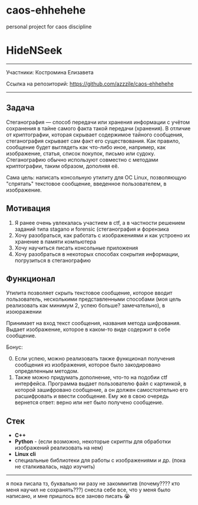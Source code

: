 # caos-ehhehehe
personal project for caos discipline

# HideNSeek

---

Участники: Костромина Елизавета

Ссылка на репозиторий: https://github.com/azzzile/caos-ehhehehe

---
## Задача

Стеганография — способ передачи или хранения информации с учётом сохранения в тайне самого факта такой передачи (хранения).
В отличие от криптографии, которая скрывает содержимое тайного сообщения, стеганография скрывает сам факт его существования. Как правило, сообщение будет выглядеть как что-либо иное, например, как изображение, статья, список покупок, письмо или судоку. Стеганографию обычно используют совместно с методами криптографии, таким образом, дополняя её.

Сама цель: написать консольную утилиту для OC Linux, позволяющую "спрятать" текстовое сообщение, введенное пользователем, в изображение.

## Мотивация
1. Я ранее очень увлекалась участием в ctf, а в частности решением заданий типа stagano и forensic (стеганография и форензика
2. Хочу разобраться, как работать с изображениями и как устроено их хранение в памяти компьютера
3. Хочу научиться писать консольные приложения
4. Хочу разобраться в некоторых способах сокрытия информации, погрузиться в стеганографию


## Функционал

Утилита позволяет скрыть текстовое сообщение, которое вводит пользователь, несколькими представленными способами (моя цель реализовать как минимум 2, успею больше? замечательно), в изоюражении

Принимает на вход текст сообщения, названия метода шифрования. Выдает изображение, которое в каком-то виде содержит в себе сообщение.

Бонус: 

0. Если успею, можно реализовать также функционал получения сообщения из изображения, которое было закодировано определенным методом. 
1. Также можно придумать дополнение, что-то на подобии ctf интерфейса. Программа выдает пользователю файл с картинкой, в которой зашифровано сообщение, а он должен самостоятельно его расшифровать и ввести сообщение. Ему же в свою очередь вернется ответ: верно или нет было получено сообщение.

## Стек

- **С++**
- **Python** - (если возможно, некоторые скрипты для обработки изображений реализовать на нем)
- **Linux cli**
- специальные библиотеки для работы с изображениями и др. (пока не сталкивалась, надо изучить)

---
я пока писала тз, буквально ни разу не закоммитив (почему???? кто меня научил не сохранять???) снесла себе все, что у меня было написано, и мне пришлось все заново писать 😭
